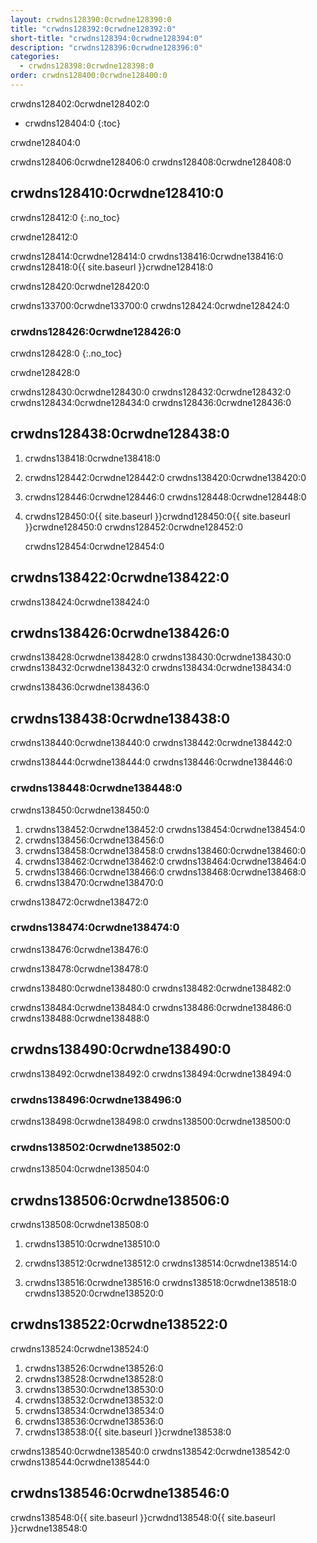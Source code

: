 ```yaml
---
layout: crwdns128390:0crwdne128390:0
title: "crwdns128392:0crwdne128392:0"
short-title: "crwdns128394:0crwdne128394:0"
description: "crwdns128396:0crwdne128396:0"
categories:
  - crwdns128398:0crwdne128398:0
order: crwdns128400:0crwdne128400:0
---
```

crwdns128402:0crwdne128402:0

* crwdns128404:0
{:toc}

crwdne128404:0

crwdns128406:0crwdne128406:0 crwdns128408:0crwdne128408:0

## crwdns128410:0crwdne128410:0

crwdns128412:0
{:.no_toc}

crwdne128412:0

crwdns128414:0crwdne128414:0 crwdns138416:0crwdne138416:0 crwdns128418:0{{ site.baseurl }}crwdne128418:0

crwdns128420:0crwdne128420:0

crwdns133700:0crwdne133700:0 crwdns128424:0crwdne128424:0

### crwdns128426:0crwdne128426:0

crwdns128428:0
{:.no_toc}

crwdne128428:0

crwdns128430:0crwdne128430:0 crwdns128432:0crwdne128432:0 crwdns128434:0crwdne128434:0 crwdns128436:0crwdne128436:0

## crwdns128438:0crwdne128438:0

1. crwdns138418:0crwdne138418:0

2. crwdns128442:0crwdne128442:0 crwdns138420:0crwdne138420:0

3. crwdns128446:0crwdne128446:0 crwdns128448:0crwdne128448:0

4. crwdns128450:0{{ site.baseurl }}crwdnd128450:0{{ site.baseurl }}crwdne128450:0 crwdns128452:0crwdne128452:0

    crwdns128454:0crwdne128454:0
    

## crwdns138422:0crwdne138422:0

crwdns138424:0crwdne138424:0

## crwdns138426:0crwdne138426:0

crwdns138428:0crwdne138428:0 crwdns138430:0crwdne138430:0 crwdns138432:0crwdne138432:0 crwdns138434:0crwdne138434:0

crwdns138436:0crwdne138436:0

## crwdns138438:0crwdne138438:0

crwdns138440:0crwdne138440:0 crwdns138442:0crwdne138442:0

crwdns138444:0crwdne138444:0 crwdns138446:0crwdne138446:0

### crwdns138448:0crwdne138448:0

crwdns138450:0crwdne138450:0

1. crwdns138452:0crwdne138452:0 crwdns138454:0crwdne138454:0
2. crwdns138456:0crwdne138456:0
3. crwdns138458:0crwdne138458:0 crwdns138460:0crwdne138460:0
4. crwdns138462:0crwdne138462:0 crwdns138464:0crwdne138464:0
5. crwdns138466:0crwdne138466:0 crwdns138468:0crwdne138468:0
6. crwdns138470:0crwdne138470:0

crwdns138472:0crwdne138472:0

### crwdns138474:0crwdne138474:0

crwdns138476:0crwdne138476:0

crwdns138478:0crwdne138478:0

crwdns138480:0crwdne138480:0 crwdns138482:0crwdne138482:0

crwdns138484:0crwdne138484:0 crwdns138486:0crwdne138486:0 crwdns138488:0crwdne138488:0

## crwdns138490:0crwdne138490:0

crwdns138492:0crwdne138492:0 crwdns138494:0crwdne138494:0

### crwdns138496:0crwdne138496:0

crwdns138498:0crwdne138498:0 crwdns138500:0crwdne138500:0

### crwdns138502:0crwdne138502:0

crwdns138504:0crwdne138504:0

## crwdns138506:0crwdne138506:0

crwdns138508:0crwdne138508:0

1. crwdns138510:0crwdne138510:0

2. crwdns138512:0crwdne138512:0 crwdns138514:0crwdne138514:0

3. crwdns138516:0crwdne138516:0 crwdns138518:0crwdne138518:0 crwdns138520:0crwdne138520:0

## crwdns138522:0crwdne138522:0

crwdns138524:0crwdne138524:0

1. crwdns138526:0crwdne138526:0
2. crwdns138528:0crwdne138528:0
3. crwdns138530:0crwdne138530:0
4. crwdns138532:0crwdne138532:0
5. crwdns138534:0crwdne138534:0
6. crwdns138536:0crwdne138536:0
7. crwdns138538:0{{ site.baseurl }}crwdne138538:0

crwdns138540:0crwdne138540:0 crwdns138542:0crwdne138542:0 crwdns138544:0crwdne138544:0

## crwdns138546:0crwdne138546:0

crwdns138548:0{{ site.baseurl }}crwdnd138548:0{{ site.baseurl }}crwdne138548:0